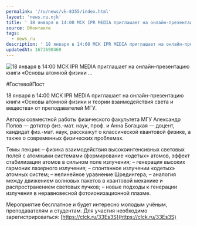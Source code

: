 ```yaml
---
permalink: '/ru/news/vk-8355/index.html'
layout: 'news.ru.njk'
title: ' 18 января в 14:00 МСК IPR MEDIA приглашает на онлайн-презентацию книги «Основы атомной физики …'
source: ВКонтакте
tags:
  - news_ru
description: ' 18 января в 14:00 МСК IPR MEDIA приглашает на онлайн-презентацию книги «Основы атомной физики …'
updatedAt: 1673690460
---
```

![ 18 января в 14:00 МСК IPR MEDIA приглашает на онлайн-презентацию книги «Основы атомной физики …](https://sun1-91.userapi.com/impg/UKDflIgkSXFX6J9IitJTqRlNKmh8A8gG7OzkgQ/snIF1XFR_lA.jpg?size=510x344&quality=95&sign=60b737f46d6221285a3c57eedf352299&c_uniq_tag=pz7TYmijZcmrc9txJMl07A8bqUYamcV6EFAkbG7eyhs&type=album)

#ГостевойПост

18 января в 14:00 МСК IPR MEDIA приглашает на онлайн-презентацию книги «Основы атомной физики и теории взаимодействия света и вещества» от преподавателей МГУ.

Авторы совместной работы физического факультета МГУ Александр Попов — дотктор физ.-мат. наук, проф. и Анна Богацкая — доцент, кандидат физ.-мат. наук, расскажут о классической квантовой физике, а также о современных физических проблемах.

Темы лекции:
– физика взаимодействия высокоинтенсивных световых полей с атомными системами (формирование «одетых» атомов, эффект стабилизации атомов в сильном поле излучения;
– генерация высоких гармоник лазерного излучения;
– спонтанное излучении «одетых» атомных систем;
– нелинейное уравнение Шредингера;
– аналогия между движением волновых пакетов в квантовой механике и распространением световых пучков;
– новые подходы к генерации излучения в неравновесной фотоионизационной плазме.

Мероприятие бесплатное и будет интересно молодым учёным, преподавателям и студентам.
Для участия необходимо зарегистрироваться: [https://clck.ru/33Es3S](https://clck.ru/33Es3S)
